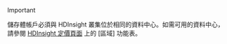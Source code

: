 
> [!IMPORTANT]
> 儲存體帳戶必須與 HDInsight 叢集位於相同的資料中心。如需可用的資料中心，請參閱 [HDInsight 定價頁面](/pricing/details/hdinsight/) 上的 [區域] 功能表。
> 
> 

<!---HONumber=Oct15_HO3-->